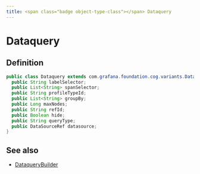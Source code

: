 ```yaml
---
title: <span class="badge object-type-class"></span> Dataquery
---
```

# <span class="badge object-type-class"></span> Dataquery

## Definition

```java
public class Dataquery extends com.grafana.foundation.cog.variants.Dataquery {
  public String labelSelector;
  public List<String> spanSelector;
  public String profileTypeId;
  public List<String> groupBy;
  public Long maxNodes;
  public String refId;
  public Boolean hide;
  public String queryType;
  public DataSourceRef datasource;
}
```
## See also

 * <span class="badge builder"></span> [DataqueryBuilder](./builder-DataqueryBuilder.md)

